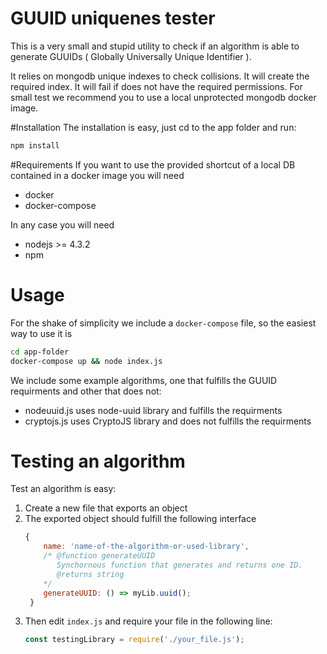 # GUUID uniquenes tester
This is a very small and stupid utility to check if an algorithm is able to
generate GUUIDs (	Globally Universally Unique Identifier ).

It relies on mongodb unique indexes to check collisions.
It will create the required index. It will fail if does not have the required permissions.
For small test we recommend you to use a local unprotected mongodb docker image.

#Installation
The installation is easy, just cd to the app folder and run:

```sh
npm install
```

#Requirements
If you want to use the provided shortcut of a local DB contained in a docker image you will need

- docker
- docker-compose

In any case you will need
- nodejs >= 4.3.2
- npm

# Usage
For the shake of simplicity we include a `docker-compose` file, so the easiest way to use it is

```sh
cd app-folder
docker-compose up && node index.js
```

We include some example algorithms, one that fulfills the GUUID
requirments and other that does not:
- nodeuuid.js uses node-uuid library and fulfills the requirments
- cryptojs.js uses CryptoJS library and does not fulfills the requirments

# Testing an algorithm
Test an algorithm is easy:

1. Create a new file that exports an object
1. The exported object should fulfill the following interface
   ```js
   {
       name: 'name-of-the-algorithm-or-used-library',
       /* @function generateUUID
          Synchornous function that generates and returns one ID.
          @returns string
       */
       generateUUID: () => myLib.uuid();
    }
   ```
1. Then edit `index.js` and require your file in the following line:
    ```js
    const testingLibrary = require('./your_file.js');
    ```